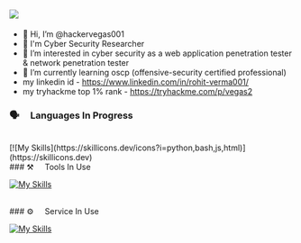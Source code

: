 <h1 align="left">
  <a href="https://git.io/typing-svg">
    <img src="https://readme-typing-svg.herokuapp.com/?lines=Hey+%F0%9F%91%8B,I%27m+hackervegas001.....;Nice+to+see+you....!&size=25">
  </a>
</h1>

- 👋 Hi, I’m @hackervegas001
- 💼 I'm Cyber Security Researcher
- 👀 I’m interested in cyber security as a web application penetration tester & network penetration tester
- 🌱 I’m currently learning oscp (offensive-security certified professional)
- my linkedin id - https://www.linkedin.com/in/rohit-verma001/
- my tryhackme top 1% rank - https://tryhackme.com/p/vegas2
### 🗣️ &nbsp;&nbsp;&nbsp; Languages In Progress

<br/>
[![My Skills](https://skillicons.dev/icons?i=python,bash,js,html)](https://skillicons.dev)
<br/>
### ⚒️ &nbsp;&nbsp;&nbsp; Tools In Use
<br/>

[![My Skills](https://skillicons.dev/icons?i=linux,github,androidstudio,md,powershell)](https://skillicons.dev)


<br/>
### ⚙ &nbsp;&nbsp;&nbsp; Service In Use
</br>

[![My Skills](https://skillicons.dev/icons?i=docker,aws)](https://skillicons.dev)

<!---
hackervegas001/hackervegas001 is a ✨ special ✨ repository because its `README.md` (this file) appears on your GitHub profile.
You can click the Preview link to take a look at your changes.
--->
